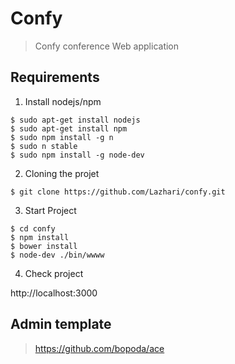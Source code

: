 # Confy
> Confy conference Web application

## Requirements
   1. Install nodejs/npm

   ```
   $ sudo apt-get install nodejs
   $ sudo apt-get install npm
   $ sudo npm install -g n
   $ sudo n stable
   $ sudo npm install -g node-dev
   ```
   2. Cloning the projet

   ```
   $ git clone https://github.com/Lazhari/confy.git
   ```
   3. Start Project

   ```
   $ cd confy
   $ npm install
   $ bower install
   $ node-dev ./bin/wwww
   ```
   4. Check project

   http://localhost:3000

## Admin template
> https://github.com/bopoda/ace
